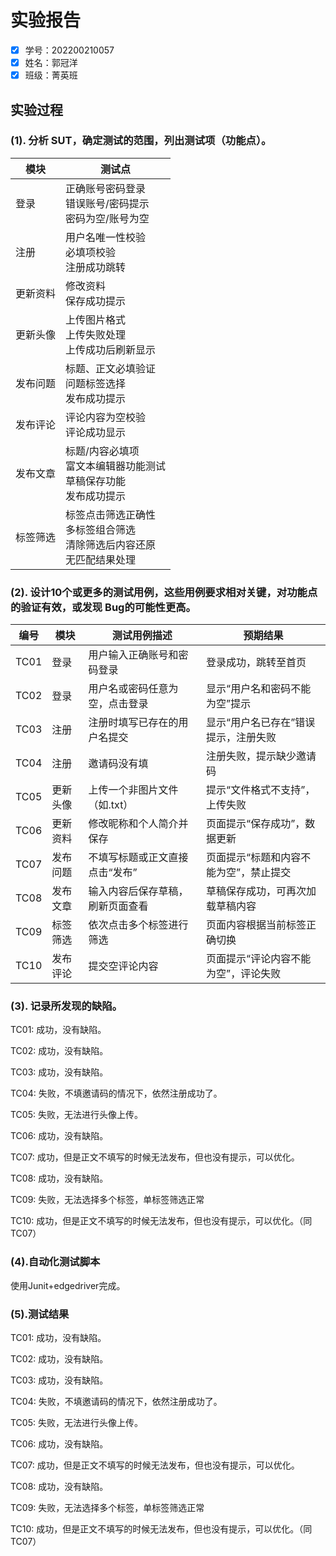 # 实验报告

- [x] 学号：202200210057
- [x] 姓名：郭冠洋
- [x] 班级：菁英班

## 实验过程

### (1). 分析 SUT，确定测试的范围，列出测试项（功能点）。

| 模块       | 测试点                                                                 |
|------------|------------------------------------------------------------------------|
| 登录       | 正确账号密码登录<br>错误账号/密码提示<br>密码为空/账号为空|
| 注册       | 用户名唯一性校验<br>必填项校验<br>注册成功跳转 |
| 更新资料   | 修改资料<br>保存成功提示 |
| 更新头像   | 上传图片格式<br>上传失败处理<br>上传成功后刷新显示 |
| 发布问题   | 标题、正文必填验证<br>问题标签选择<br>发布成功提示 |
| 发布评论   | 评论内容为空校验<br>评论成功显示 |
| 发布文章   | 标题/内容必填项<br>富文本编辑器功能测试<br>草稿保存功能<br>发布成功提示 |
| 标签筛选   | 标签点击筛选正确性<br>多标签组合筛选<br>清除筛选后内容还原<br>无匹配结果处理 |

### (2). 设计10个或更多的测试用例，这些用例要求相对关键，对功能点的验证有效，或发现 Bug的可能性更高。 

| 编号 | 模块       | 测试用例描述                                             | 预期结果                                   |
|------|------------|----------------------------------------------------------|--------------------------------------------|
| TC01 | 登录       | 用户输入正确账号和密码登录                              | 登录成功，跳转至首页         |
| TC02 | 登录       | 用户名或密码任意为空，点击登录                           | 显示“用户名和密码不能为空”提示             |
| TC03 | 注册       | 注册时填写已存在的用户名提交                             | 显示“用户名已存在”错误提示，注册失败       |
| TC04 | 注册       | 邀请码没有填                             | 注册失败，提示缺少邀请码             |
| TC05 | 更新头像   | 上传一个非图片文件（如.txt）                             | 提示“文件格式不支持”，上传失败             |
| TC06 | 更新资料   | 修改昵称和个人简介并保存                                 | 页面提示“保存成功”，数据更新                |
| TC07 | 发布问题   | 不填写标题或正文直接点击“发布”                           | 页面提示“标题和内容不能为空”，禁止提交     |
| TC08 | 发布文章   | 输入内容后保存草稿，刷新页面查看                         | 草稿保存成功，可再次加载草稿内容            |
| TC09 | 标签筛选   | 依次点击多个标签进行筛选                                 | 页面内容根据当前标签正确切换                |
| TC10 | 发布评论   | 提交空评论内容                                            | 页面提示“评论内容不能为空”，评论失败       |

### (3). 记录所发现的缺陷。

TC01: 成功，没有缺陷。

TC02: 成功，没有缺陷。

TC03: 成功，没有缺陷。

TC04: 失败，不填邀请码的情况下，依然注册成功了。

TC05: 失败，无法进行头像上传。

TC06: 成功，没有缺陷。

TC07: 成功，但是正文不填写的时候无法发布，但也没有提示，可以优化。

TC08: 成功，没有缺陷。

TC09: 失败，无法选择多个标签，单标签筛选正常

TC10: 成功，但是正文不填写的时候无法发布，但也没有提示，可以优化。（同TC07）

### (4).自动化测试脚本

使用Junit+edgedriver完成。

### (5).测试结果

TC01: 成功，没有缺陷。

TC02: 成功，没有缺陷。

TC03: 成功，没有缺陷。

TC04: 失败，不填邀请码的情况下，依然注册成功了。

TC05: 失败，无法进行头像上传。

TC06: 成功，没有缺陷。

TC07: 成功，但是正文不填写的时候无法发布，但也没有提示，可以优化。

TC08: 成功，没有缺陷。

TC09: 失败，无法选择多个标签，单标签筛选正常

TC10: 成功，但是正文不填写的时候无法发布，但也没有提示，可以优化。（同TC07）